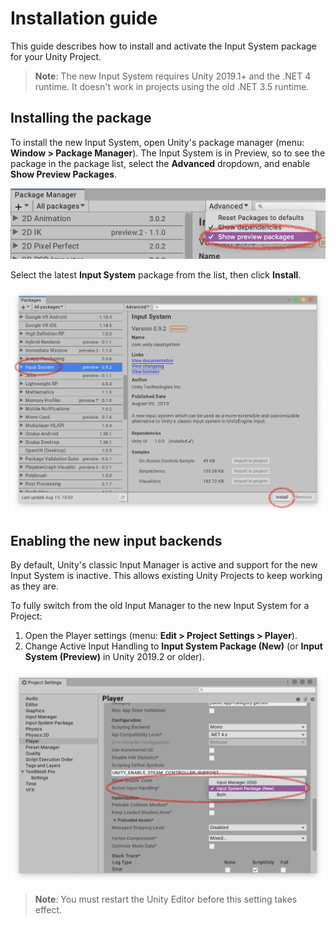 # Installation guide

This guide describes how to install and activate the Input System package for your Unity Project.

>__Note__: The new Input System requires Unity 2019.1+ and the .NET 4 runtime. It doesn't work in projects using the old .NET 3.5 runtime.

## Installing the package

To install the new Input System, open Unity's package manager (menu: __Window > Package Manager__). The Input System is in Preview, so to see the package in the package list, select the __Advanced__ dropdown, and enable __Show Preview Packages__.

![Show Preview Package](Images/ShowPreviewPackages.png)

Select the latest __Input System__ package from the list, then click __Install__.

![Install Input System Package](Images/InputSystemPackage.png)

## Enabling the new input backends

By default, Unity's classic Input Manager is active and support for the new Input System is inactive. This allows existing Unity Projects to keep working as they are.

To fully switch from the old Input Manager to the new Input System for a Project:

1. Open the Player settings (menu: __Edit > Project Settings > Player__).
2. Change Active Input Handling to __Input System Package (New)__ (or __Input System (Preview)__ in Unity 2019.2 or older).

![Switch Active Input Handling](Images/ActiveInputHandling.png)

>__Note__: You must restart the Unity Editor before this setting takes effect.
